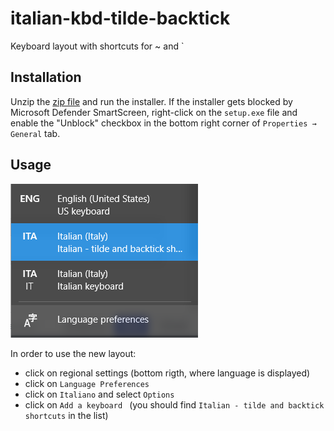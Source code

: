 # italian-kbd-tilde-backtick
Keyboard layout with shortcuts for ~ and `

## Installation

Unzip the [zip file](italiant.zip) and run the installer.
If the installer gets blocked by Microsoft Defender SmartScreen, right-click on the `setup.exe` file and enable the "Unblock" checkbox in the bottom right corner of `Properties → General` tab.

## Usage

![regional settings](img/select_language.png)

In order to use the new layout:
* click on regional settings (bottom rigth, where language is displayed)
* click on `Language Preferences `
* click on `Italiano`  and select `Options `
* click on `Add a keyboard ` (you should find `Italian - tilde and backtick shortcuts` in the list)

